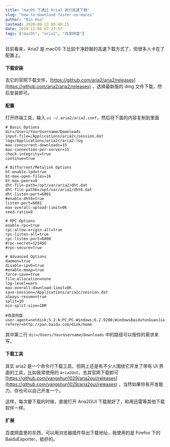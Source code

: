 ```yaml
---
title: "macOS 下通过 Aria2 进行高速下载"
slug: "how-to-download-faster-on-macos"
author: "Bin Hua"
lastmod: 2020-08-13 09:40:15
date: 2019-11-08 07:23:57
tags: ["macOS", "aria2", "百度网盘"]
---
```


目前看来，Aria2 是 macOS 下比较干净舒服的高速下载方式了，但很多人卡在了配置上。

#### 下载安装

去它的官网下载文件，[https://github.com/aria2/aria2/releases](https://github.com/aria2/aria2/releases) ，选择最新版的 dmg 文件下载，然后安装即可。

#### 配置

打开终端工具，输入 `vi ~/.aria2/aria2.conf`，然后将下面的内容复制到里面

```
# Basic Options
dir=/Users/YourUsername/Downloads
input-file=/Applications/aria2c/session.dat
log=/Applications/aria2c/aria2.log
max-concurrent-downloads=15
max-connection-per-server=15
check-integrity=true
continue=true

# BitTorrent/Metalink Options
bt-enable-lpd=true
bt-max-open-files=16
bt-max-peers=8
dht-file-path=/opt/var/aria2/dht.dat
dht-file-path6=/opt/var/aria2/dht6.dat
dht-listen-port=6801
#enable-dht6=true
listen-port=6801
max-overall-upload-limit=0K
seed-ratio=0

# RPC Options
enable-rpc=true
rpc-allow-origin-all=true
rpc-listen-all=true
rpc-listen-port=6800
#rpc-secret=123456
#rpc-secure=true

# Advanced Options
daemon=true
disable-ipv6=true
#enable-mmap=true
force-save=true
file-allocation=none
log-level=warn
max-overall-download-limit=0K
save-session=/Applications/aria2c/session.dat
always-resume=true
split=10
min-split-size=10M

#百度网盘
user-agent=netdisk;5.2.6;PC;PC-Windows;6.2.9200;WindowsBaiduYunGuanJia
referer=http://pan.baidu.com/disk/home
```

其中第二行 `dir=/Users/YourUsername/Downloads` 中的路径可以按你的需求来写。

#### 下载工具

其实 aria2 是一个命令行下载工具，但网上还是有不少人围绕它开发了带有 UI 界面的工具，比如我常使用的 `Aria2GUI`，去其官网下载即可 [https://github.com/yangshun1029/aria2gui/releases](https://github.com/yangshun1029/aria2gui/releases) ，当然如果你有开发能力，你也可以自己开发一个。

这样，每次要下载的时候，直接打开 Aria2GUI 下载就好了，和用迅雷等其他下载软件一样。

#### 扩展

百度网盘里的东西，可以用浏览器插件导出下载地址，我使用的是 Firefox 下的 BaiduExporter，挺好的。
